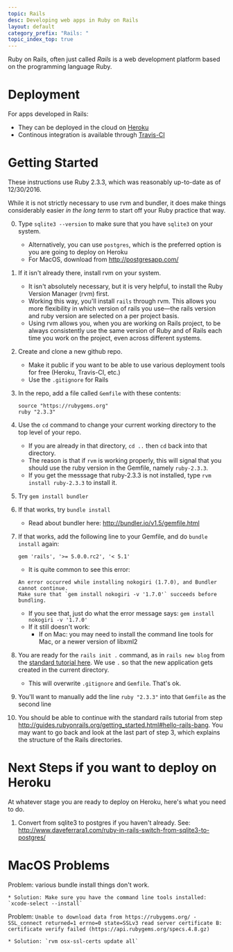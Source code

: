 ```yaml
---
topic: Rails
desc: Developing web apps in Ruby on Rails
layout: default
category_prefix: "Rails: "
topic_index_top: true
---
```


Ruby on Rails, often just called  *Rails* is a web development platform based on the programming language Ruby.

# Deployment

For apps developed in Rails:

* They can be deployed in the cloud on [Heroku](/topics/heroku)
* Continous integration is available through [Travis-CI](/topics/travis-ci/)

# Getting Started

These instructions use Ruby 2.3.3, which was reasonably up-to-date as of 12/30/2016.    

While it is not strictly necessary to use rvm and bundler, it does make things considerably easier <em>in the long term</em> to start off your Ruby practice that way.

0.  Type `sqlite3 --version` to make sure that you have `sqlite3` on your system.   
    * Alternatively, you can use `postgres`, which is the preferred option is you are going to deploy on Heroku
    * For MacOS, download from <http://postgresapp.com/>
1.  If it isn't already there, install rvm on your system.
    * It isn't absolutely necessary, but it is very helpful, to install the Ruby Version Manager (rvm) first.
    * Working this way, you'll install `rails` through rvm.   This allows you more flexibility in which
        version of rails you use&mdash;the
        rails version and ruby version are selected on a per project basis.
    * Using rvm allows you, when you are working on Rails project, to be always consistently use the same version of
        Ruby and of Rails each time you work on the project, even across different systems.
2.  Create and clone a new github repo.   
    * Make it public if you want to be able to use various deployment tools for free (Heroku, Travis-CI, etc.)
    * Use the `.gitignore` for Rails
3.  In the repo, add a file called `Gemfile` with these contents:
    ```
    source "https://rubygems.org"
    ruby "2.3.3"
    ```
4.  Use the `cd` command to change your current working directory to the top level of your repo.  
    * If you are already in that directory, `cd ..` then `cd` back into that directory.
    * The reason is that if `rvm` is working properly, this will signal that you should use the ruby version in the Gemfile, namely `ruby-2.3.3`.
    * If you get the messsage that ruby-2.3.3 is not installed, type `rvm install ruby-2.3.3` to install it.

5.  Try `gem install bundler`
6.  If that works, try `bundle install`
    * Read about bundler here: <http://bundler.io/v1.5/gemfile.html>
    
7.  If that works, add the following line to your Gemfile, and do `bundle install` again:

    ```
    gem 'rails', '>= 5.0.0.rc2', '< 5.1'
    ```
    
    * It is quite common to see this error:
    
    ```
    An error occurred while installing nokogiri (1.7.0), and Bundler cannot continue.
    Make sure that `gem install nokogiri -v '1.7.0'` succeeds before bundling.
    ```
    
    * If you see that, just do what the error message says: `gem install nokogiri -v '1.7.0'`  
    * If it still doesn't work:
        * If on Mac: you may need to install the command line tools for Mac, or a newer version of libxml2
        
8.  You are ready for the `rails init .` command, as in `rails new blog` from the [standard tutorial here](http://guides.rubyonrails.org/getting_started.html#creating-the-blog-application).  We use `.` so that the new application
gets created in the current directory.

    * This will overwrite `.gitignore` and `Gemfile`.  That's ok.
    
9. You'll want to manually add the line `ruby "2.3.3"` into that `Gemfile` as the second line   

10. You should be able to continue with the standard rails tutorial from step <http://guides.rubyonrails.org/getting_started.html#hello-rails-bang>.  You may want to go back and look at the last part of step 3, which explains the structure of the Rails directories.

# Next Steps if you want to deploy on Heroku

At whatever stage you are ready to deploy on Heroku, here's what you need to do.

1. Convert from sqlite3 to postgres if you haven't already.    See: <http://www.daveferrara1.com/ruby-in-rails-switch-from-sqlite3-to-postgres/>


# MacOS Problems

Problem: various bundle install things don't work.

    * Solution: Make sure you have the command line tools installed: `xcode-select --install`


Problem: `Unable to download data from https://rubygems.org/ - SSL_connect returned=1 errno=0 state=SSLv3 read server certificate B: certificate verify failed (https://api.rubygems.org/specs.4.8.gz)`

    * Solution: `rvm osx-ssl-certs update all`

